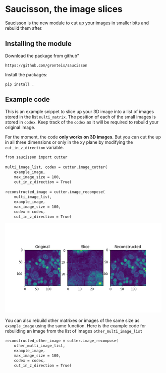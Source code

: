 # Saucisson, the image slices

Saucisson is the new module to cut up your images in smaller bits and rebuild them after.

## Installing the module

Download the package from github"

```
https://github.com/gronteix/saucisson
```

Install the packages:
```
pip install .
```

## Example code

This is an example snippet to slice up your 3D image into a list of images stored in the list `multi_matrix`. The position of each of the small images is stored in `codex`. Keep track of the `codex` as it will be required to rebuild your original image.

For the moment, the code **only works on 3D images**. But you can cut the up in all three dimensions or only in the xy plane by modifying the `cut_in_z_direction` variable.

```
from saucisson import cutter

multi_image_list, codex = cutter.image_cutter(
    example_image,
    max_image_size = 100,
    cut_in_z_direction = True)

reconstructed_image = cutter.image_recompose(
    multi_image_list,
    example_image,
    max_image_size = 100,
    codex = codex,
    cut_in_z_direction = True)

```

![Here is an example reconstruction result of a sample image](https://github.com/gronteix/saucisson/blob/main/images/example_saucisson.png)

You can also rebuild other matrixes or images of the same size as `example_image` using the same function. Here is the example code for rebuilding an image from the list of images `other_multi_image_list`

```
reconstructed_other_image = cutter.image_recompose(
    other_multi_image_list,
    example_image,
    max_image_size = 100,
    codex = codex,
    cut_in_z_direction = True)

```